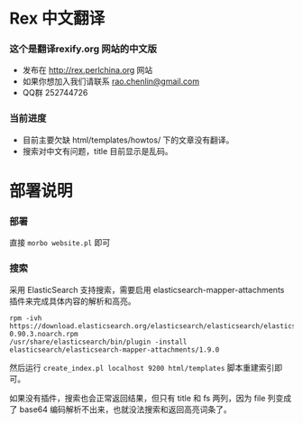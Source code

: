 Rex 中文翻译
==============

### 这个是翻译rexify.org 网站的中文版

*   发布在 <http://rex.perlchina.org> 网站
*   如果你想加入我们请联系 <rao.chenlin@gmail.com>
*   QQ群 252744726

### 当前进度

* 目前主要欠缺 html/templates/howtos/ 下的文章没有翻译。
* 搜索对中文有问题，title 目前显示是乱码。


部署说明
==============

### 部署

直接 `morbo website.pl` 即可

### 搜索

采用 ElasticSearch 支持搜索，需要启用 elasticsearch-mapper-attachments 插件来完成具体内容的解析和高亮。

    rpm -ivh https://download.elasticsearch.org/elasticsearch/elasticsearch/elasticsearch-0.90.3.noarch.rpm
    /usr/share/elasticsearch/bin/plugin -install elasticsearch/elasticsearch-mapper-attachments/1.9.0

然后运行 `create_index.pl localhost 9200 html/templates` 脚本重建索引即可。

如果没有插件，搜索也会正常返回结果，但只有 title 和 fs 两列，因为 file 列变成了 base64 编码解析不出来，也就没法搜索和返回高亮词条了。

